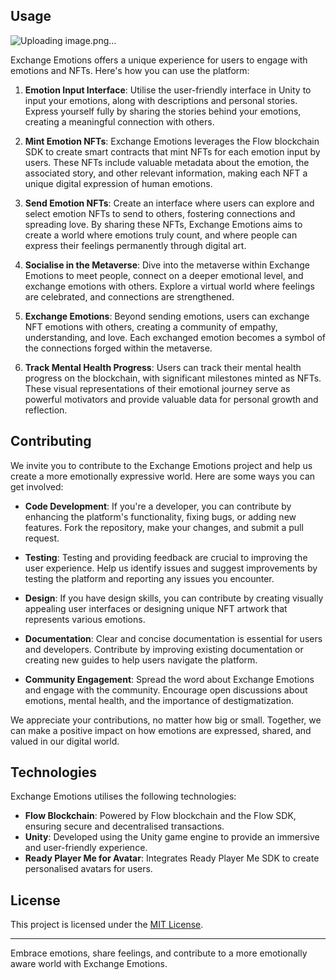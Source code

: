 ## Usage

![Uploading image.png…]()


Exchange Emotions offers a unique experience for users to engage with emotions and NFTs. Here's how you can use the platform:

1. **Emotion Input Interface**: Utilise the user-friendly interface in Unity to input your emotions, along with descriptions and personal stories. Express yourself fully by sharing the stories behind your emotions, creating a meaningful connection with others.

2. **Mint Emotion NFTs**: Exchange Emotions leverages the Flow blockchain SDK to create smart contracts that mint NFTs for each emotion input by users. These NFTs include valuable metadata about the emotion, the associated story, and other relevant information, making each NFT a unique digital expression of human emotions.

3. **Send Emotion NFTs**: Create an interface where users can explore and select emotion NFTs to send to others, fostering connections and spreading love. By sharing these NFTs, Exchange Emotions aims to create a world where emotions truly count, and where people can express their feelings permanently through digital art.

4. **Socialise in the Metaverse**: Dive into the metaverse within Exchange Emotions to meet people, connect on a deeper emotional level, and exchange emotions with others. Explore a virtual world where feelings are celebrated, and connections are strengthened.

5. **Exchange Emotions**: Beyond sending emotions, users can exchange NFT emotions with others, creating a community of empathy, understanding, and love. Each exchanged emotion becomes a symbol of the connections forged within the metaverse.

6. **Track Mental Health Progress**: Users can track their mental health progress on the blockchain, with significant milestones minted as NFTs. These visual representations of their emotional journey serve as powerful motivators and provide valuable data for personal growth and reflection.

## Contributing

We invite you to contribute to the Exchange Emotions project and help us create a more emotionally expressive world. Here are some ways you can get involved:

- **Code Development**: If you're a developer, you can contribute by enhancing the platform's functionality, fixing bugs, or adding new features. Fork the repository, make your changes, and submit a pull request.

- **Testing**: Testing and providing feedback are crucial to improving the user experience. Help us identify issues and suggest improvements by testing the platform and reporting any issues you encounter.

- **Design**: If you have design skills, you can contribute by creating visually appealing user interfaces or designing unique NFT artwork that represents various emotions.

- **Documentation**: Clear and concise documentation is essential for users and developers. Contribute by improving existing documentation or creating new guides to help users navigate the platform.

- **Community Engagement**: Spread the word about Exchange Emotions and engage with the community. Encourage open discussions about emotions, mental health, and the importance of destigmatization.

We appreciate your contributions, no matter how big or small. Together, we can make a positive impact on how emotions are expressed, shared, and valued in our digital world.

## Technologies

Exchange Emotions utilises the following technologies:

- **Flow Blockchain**: Powered by Flow blockchain and the Flow SDK, ensuring secure and decentralised transactions.
- **Unity**: Developed using the Unity game engine to provide an immersive and user-friendly experience.
- **Ready Player Me for Avatar**: Integrates Ready Player Me SDK to create personalised avatars for users.

## License

This project is licensed under the [MIT License](LICENSE).

---

Embrace emotions, share feelings, and contribute to a more emotionally aware world with Exchange Emotions.

